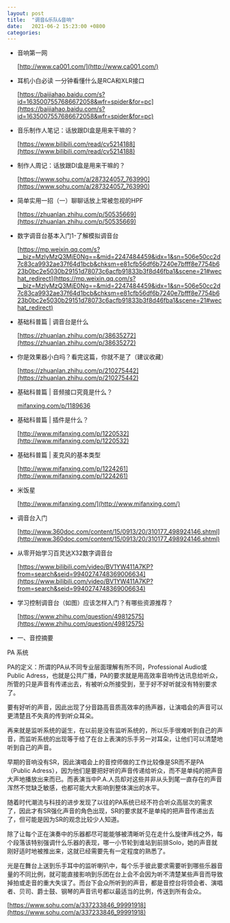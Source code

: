 ```yaml
---
layout: post
title:  "调音&乐队&音响"
date:   2021-06-2 15:23:00 +0800
categories: 
---
```


- 音响第一网

  [http://www.ca001.com/](http://www.ca001.com/)

- 耳机小白必读 一分钟看懂什么是RCA和XLR接口

  [https://baijiahao.baidu.com/s?id=1635007557686672058&wfr=spider&for=pc](https://baijiahao.baidu.com/s?id=1635007557686672058&wfr=spider&for=pc)

- 音乐制作人笔记：话放跟DI盒是用来干嘛的？

  [https://www.bilibili.com/read/cv5214188](https://www.bilibili.com/read/cv5214188)

- 制作人周记：话放跟DI盒是用来干嘛的？

  [https://www.sohu.com/a/287324057_763990](https://www.sohu.com/a/287324057_763990)

- 简单实用一招（一）聊聊话放上常被忽视的HPF

  [https://zhuanlan.zhihu.com/p/50535669](https://zhuanlan.zhihu.com/p/50535669)

- 数字调音台基本入门1-了解模拟调音台

  [https://mp.weixin.qq.com/s?__biz=MzIyMzQ3MjE0Ng==&mid=2247484459&idx=1&sn=506e50cc2d7c83ca9932ae37f64d1bcb&chksm=e81cfb56df6b7240e7bfff8e7754b623b0bc2e5030b29151d78073c6acfb91833b3f8d46fba1&scene=21#wechat_redirect](https://mp.weixin.qq.com/s?__biz=MzIyMzQ3MjE0Ng==&mid=2247484459&idx=1&sn=506e50cc2d7c83ca9932ae37f64d1bcb&chksm=e81cfb56df6b7240e7bfff8e7754b623b0bc2e5030b29151d78073c6acfb91833b3f8d46fba1&scene=21#wechat_redirect)

- 基础科普篇 | 调音台是什么

  [https://zhuanlan.zhihu.com/p/38635272](https://zhuanlan.zhihu.com/p/38635272)

- 你是效果器小白吗？看完这篇，你就不是了（建议收藏）

  [https://zhuanlan.zhihu.com/p/210275442](https://zhuanlan.zhihu.com/p/210275442)

- 基础科普篇 | 音频接口究竟是什么？

  [mifanxing.com/p/1189636](http://mifanxing.com/p/1189636)

- 基础科普篇 | 插件是什么？

  [http://www.mifanxing.com/p/1220532](http://www.mifanxing.com/p/1220532)

- 基础科普篇 | 麦克风的基本类型

  [http://www.mifanxing.com/p/1224261](http://www.mifanxing.com/p/1224261)

- 米饭星

  [http://www.mifanxing.com/](http://www.mifanxing.com/)

- 调音台入门

  [http://www.360doc.com/content/15/0913/20/310177_498924146.shtml](http://www.360doc.com/content/15/0913/20/310177_498924146.shtml)

- 从零开始学习百灵达X32数字调音台

  [https://www.bilibili.com/video/BV1YW411A7KP?from=search&seid=9940274748369006634](https://www.bilibili.com/video/BV1YW411A7KP?from=search&seid=9940274748369006634)

- 学习控制调音台（如图）应该怎样入门？有哪些资源推荐？

  [https://www.zhihu.com/question/49812575](https://www.zhihu.com/question/49812575)

- 一、音控摘要

PA 系统

PA的定义：所谓的PA从不同专业层面理解有所不同，Professional Audio或Public Adress，也就是公共广播，PA的要求就是用高效率音响传达讯息给听众，所管的只是声音有传递出去，有被听众所接受到，至于好不好听就没有特别要求了。

要有好听的声音，因此出现了分音路高音质高效率的扬声器，让演唱会的声音可以更清楚且不失真的传到听众耳朵。

再来就是监听系统的诞生，在以前是没有监听系统的，所以乐手很难听到自己的声音，而监听系统的出现等于给了在台上表演的乐手另一对耳朵，让他们可以清楚地听到自己的声音。

早期的音响没有SR，因此演唱会上的音控师做的工作比较像是SR而不是PA（Public Adress），因为他们是要把好听的声音传递给听众，而不是单纯的把声音大声地播放出来而已。而表演当中P.A.人员却对这些并非从头到尾一直存在的声音浑然不觉缺乏敏感，也都可能大大影响到整体演出的水平。

随着时代潮流与科技的进步发现了以往的PA系统已经不符合听众高层次的需求了，因此才有SR强化声音的角色出现，SR的要求就不是单纯的把声音传递出去了，但可能是因为SR的观念比较少人知道。

除了让每个正在演奏中的乐器都尽可能能够被清晰听见在走什么旋律声线之外，每个段落该特别强调什么乐器的表现，哪一小节轮到谁站到前排Solo，她的声音就刚好适时地被推出来，这就已经需要先有一定程度的熟悉了。

光是在舞台上送到乐手耳中的监听喇叭中，每个乐手彼此要求需要听到哪些乐器音量的不同比例，就可能直接影响到乐团在台上会不会因为听不清楚某些声音而导致掉拍或走音的重大失误了。而台下会众所听到的声音，都是音控台将领会者、演唱者、贝司、爵士鼓、钢琴的声音讯号都以最适当的比例，传送到所有会众。

  [https://www.sohu.com/a/337233846_99991918](https://www.sohu.com/a/337233846_99991918)